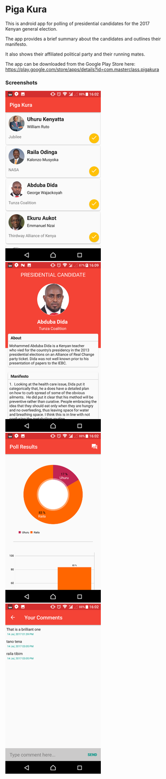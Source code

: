 # Piga Kura

This is android app for polling of presidential candidates for the 2017 Kenyan general election.

The app provides a brief summary about the candidates and outlines their manifesto.

It also shows their affiliated political party and their running mates.

The app can be downloaded from the Google Play Store here: https://play.google.com/store/apps/details?id=com.masterclass.pigakura

### Screenshots
<img src="/screenshots/2.png" width="300">

<img src="/screenshots/4.png" width="300">

<img src="/screenshots/7.png" width="300">

<img src="/screenshots/8.png" width="300">